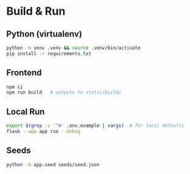 # Build & Run

## Python (virtualenv)
```bash
python -m venv .venv && source .venv/bin/activate
pip install -r requirements.txt
```

## Frontend
```bash
npm ci
npm run build   # outputs to static/build/
```

## Local Run
```bash
export $(grep -v '^#' .env.example | xargs)  # for local defaults
flask --app app run --debug
```

## Seeds
```bash
python -m app.seed seeds/seed.json
```

